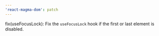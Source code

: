 ```yaml
---
'react-magma-dom': patch
---
```


fix(useFocusLock): Fix the `useFocusLock` hook if the first or last element is disabled.